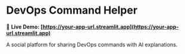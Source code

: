 # DevOps Command Helper

🔗 **Live Demo: [https://your-app-url.streamlit.app](https://your-app-url.streamlit.app)**

A social platform for sharing DevOps commands with AI explanations.

